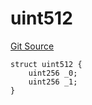 # uint512
[Git Source](https://github.com/thrackle-io/uint1024/blob/5ec9a8cdfa4ef96923b56ce06c1bc81798a1ebf5/src/UintTypes.sol)


```solidity
struct uint512 {
    uint256 _0;
    uint256 _1;
}
```

